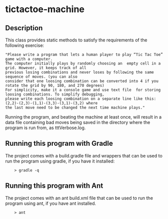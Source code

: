 # tictactoe-machine

## Description

This class provides static methods to satisfy the requirements of the following exercise:
~~~
"Please write a program that lets a human player to play “Tic Tac Toe” game with a computer.
The computer initially plays by randomly choosing an  empty cell in a grid. However, it keeps track of all
previous losing combinations and never loses by following the same sequence of moves. (you can also
consider that one loosing combination can be converted into 4 if you rotate the grid by 90, 180, and 270 degrees)
For simplicity, make it a console game and use text file  for storing loosing combinations. To simplify debugging,
please write each loosing combination on a separate line like this: (2,2)-(2,3)-(1,1)-(3,3)-(3,1)-(3,2) where
the last move need to be changed the next time machine plays."
~~~

Running the program, and beating the machine at least once, will result in a data file containing bad moves being saved in the directory where the program is run from, as tttVerbose.log.


## Running this program with Gradle

The project comes with a build.gradle file and wrappers that can be used to run the program using gradle, if you have it installed:
```
    > gradle -q
```

## Running this program with Ant

The project comes with an ant build.xml file that can be used to run the program using ant, if you have ant installed.

```
    > ant
```
